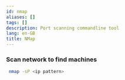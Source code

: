 ```yaml
---
id: nmap
aliases: []
tags: []
description: Port scanning commandline tool
lang: en-GB
title: NMap
---
```


### Scan network to find machines

```sh
 nmap -sP <ip pattern>
```
